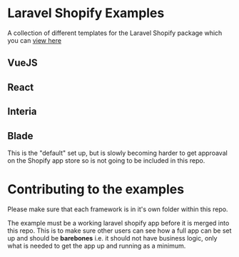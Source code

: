# Laravel Shopify Examples
A collection of different templates for the Laravel Shopify package which you can [view here](https://github.com/Kyon147/laravel-shopify)

## VueJS

## React

## Interia

## Blade
This is the "default" set up, but is slowly becoming harder to get approaval on the Shopify app store so is not going to be included in this repo. 

# Contributing to the examples

Please make sure that each framework is in it's own folder within this repo.

The example must be a working laravel shopify app before it is merged into this repo. This is to make sure other users can see how a full app can be set up and should be **barebones** i.e. it should not have business logic, only what is needed to get the app up and running as a minimum.
